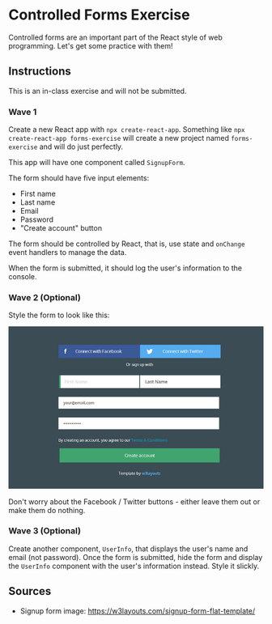 # Controlled Forms Exercise

Controlled forms are an important part of the React style of web programming. Let's get some practice with them!

## Instructions

This is an in-class exercise and will not be submitted.

### Wave 1

Create a new React app with `npx create-react-app`. Something like `npx create-react-app forms-exercise` will create a new project named `forms-exercise` and will do just perfectly.

This app will have one component called `SignupForm`.

The form should have five input elements:
- First name
- Last name
- Email
- Password
- "Create account" button

The form should be controlled by React, that is, use state and `onChange` event handlers to manage the data.

When the form is submitted, it should log the user's information to the console.

### Wave 2 (Optional)

Style the form to look like this:

![sign-up form](images/signup-form.jpg)

Don't worry about the Facebook / Twitter buttons - either leave them out or make them do nothing.

### Wave 3 (Optional)

Create another component, `UserInfo`, that displays the user's name and email (not password). Once the form is submitted, hide the form and display the `UserInfo` component with the user's information instead. Style it slickly.

## Sources

- Signup form image: https://w3layouts.com/signup-form-flat-template/
